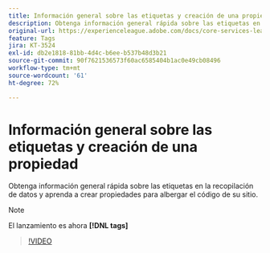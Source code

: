 ```yaml
---
title: Información general sobre las etiquetas y creación de una propiedad (anteriormente Launch)
description: Obtenga información general rápida sobre las etiquetas en la recopilación de datos y aprenda a crear propiedades para albergar el código de su sitio.
original-url: https://experienceleague.adobe.com/docs/core-services-learn/tutorials/launch-web/launch-overview-and-creating-properties.html
feature: Tags
jira: KT-3524
exl-id: db2e1818-81bb-4d4c-b6ee-b537b48d3b21
source-git-commit: 90f7621536573f60ac6585404b1ac0e49cb08496
workflow-type: tm+mt
source-wordcount: '61'
ht-degree: 72%

---
```


# Información general sobre las etiquetas y creación de una propiedad

Obtenga información general rápida sobre las etiquetas en la recopilación de datos y aprenda a crear propiedades para albergar el código de su sitio.

>[!NOTE]
>
> El lanzamiento es ahora **[!DNL tags]**

>[!VIDEO](https://video.tv.adobe.com/v/28727/?quality=12&learn=on)
